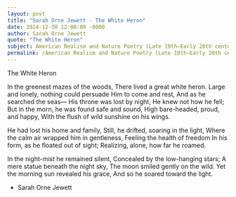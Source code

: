 ```yaml
---
layout: post
title: "Sarah Orne Jewett - The White Heron"
date: 2024-12-30 12:00:00 -0000
author: Sarah Orne Jewett
quote: "The White Heron"
subject: American Realism and Nature Poetry (Late 19th–Early 20th century)
permalink: /American Realism and Nature Poetry (Late 19th–Early 20th century)/Sarah Orne Jewett/Sarah Orne Jewett - The White Heron
---
```


The White Heron

In the greenest mazes of the woods, 
There lived a great white heron. 
Large and lonely, nothing could persuade 
Him to come and rest, 
And as he searched the seas—
His throne was lost by night, 
He knew not how he fell; 
But in the morn, he was found safe and sound, 
High bare-headed, proud, and happy, 
With the flush of wild sunshine on his wings.

He had lost his home and family,
Still, he drifted, soaring in the light, 
Where the calm air wrapped him in gentleness,
Feeling the health of freedom 
In his form, as he floated out of sight; 
Realizing, alone, how far he roamed.

In the night-mist he remained silent, 
Concealed by the low-hanging stars; 
A mere statue beneath the night sky, 
The moon smiled gently on the wild. 
Yet the morning sun revealed his grace,
And so he soared toward the light.

- Sarah Orne Jewett
